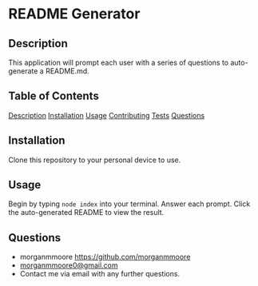 # README Generator


## Description

This application will prompt each user with a series of questions to auto-generate a README.md.

## Table of Contents
[Description](#Description)
[Installation](#Installation)
[Usage](#Usage)
[Contributing](#Contributing)
[Tests](#Tests)
[Questions](#Questions)

## Installation

Clone this repository to your personal device to use.

## Usage

Begin by typing ``` node index ``` into your terminal. Answer each prompt. Click the auto-generated README to view the result.

## Questions

* morganmmoore https://github.com/morganmmoore
* morganmmoore0@gmail.com
* Contact me via email with any further questions.

